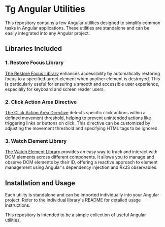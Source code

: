 # Tg Angular Utilities

This repository contains a few Angular utilities designed to simplify common tasks in Angular applications. These utilities are standalone and can be easily integrated into any Angular project.

## Libraries Included

### 1. **Restore Focus Library**

[The Restore Focus Library](./packages/tg/restore-focus/README.md) enhances accessibility by automatically restoring focus to a specified target element when another element is destroyed. This is particularly useful for ensuring a smooth and accessible user experience, especially for keyboard and screen reader users.

### 2. **Click Action Area Directive**

[The Click Action Area Directive](./packages/tg/click-action-area/README.md) detects specific click actions within a defined movement threshold, helping to prevent unintended actions like triggering links or buttons on click. This directive can be customized by adjusting the movement threshold and specifying HTML tags to be ignored.

### 3. **Watch Element Library**

[The Watch Element Library](./packages/tg/watch-element/README.md) provides an easy way to track and interact with DOM elements across different components. It allows you to manage and observe DOM elements by their ID, offering a reactive approach to element management using Angular's dependency injection and RxJS observables.

## Installation and Usage

Each utility is standalone and can be imported individually into your Angular project. Refer to the individual library's README for detailed usage instructions.

This repository is intended to be a simple collection of useful Angular utilities.
